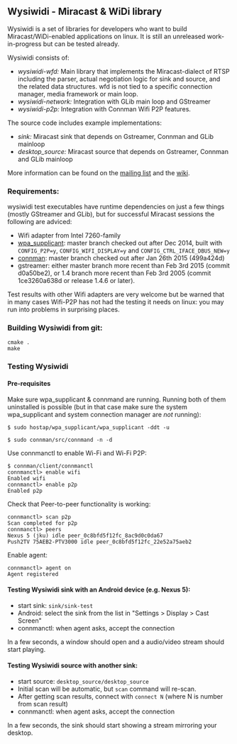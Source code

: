 ## Wysiwidi - Miracast & WiDi library

Wysiwidi is a set of libraries for developers who want to build Miracast/WiDi-enabled applications on linux. It is still an unreleased work-in-progress but can be tested already.

Wysiwidi consists of:
 * _wysiwidi-wfd:_ Main library that implements the Miracast-dialect of RTSP including the parser, actual negotiation logic for sink and source, and the related data structures. wfd is not tied to a specific connection manager, media framework or main loop.
 * _wysiwidi-network:_ Integration with GLib main loop and GStreamer
 * _wysiwidi-p2p:_ Integration with Connman Wifi P2P features.

The source code includes example implementations:
 * _sink:_ Miracast sink that depends on Gstreamer, Connman and GLib mainloop
 * _desktop_source:_ Miracast source that depends on Gstreamer, Connman and GLib mainloop

More information can be found on the [mailing list](https://lists.01.org/mailman/listinfo/wysiwidi-dev) and the [wiki](https://github.com/01org/wysiwidi/wiki).

### Requirements:

wysiwidi test executables have runtime dependencies on just a few things (mostly GStreamer and GLib), but for successful Miracast sessions the following are adviced:
 * Wifi adapter from Intel 7260-family
 * [wpa_supplicant](http://w1.fi/wpa_supplicant/): master branch checked out after Dec 2014, built with	`CONFIG_P2P=y`, `CONFIG_WIFI_DISPLAY=y` and `CONFIG_CTRL_IFACE_DBUS_NEW=y`
 * [connman](https://01.org/connman): master branch checked out after Jan 26th 2015 (499a424d)
 * gstreamer: either master branch more recent than Feb 3rd 2015 (commit d0a50be2), or 1.4 branch more recent than 
Feb 3rd 2005 (commit 1ce3260a638d or release 1.4.6 or later).

Test results with other Wifi adapters are very welcome but be warned that in many cases Wifi-P2P has not had the testing it needs on linux: you may run into problems in surprising places.

### Building Wysiwidi from git:

```
cmake .
make
```

### Testing Wysiwidi

#### Pre-requisites

Make sure wpa_supplicant & connmand are running. Running both of them uninstalled is possible (but in that case make sure the system wpa_supplicant and system connection manager are _not_ running):

```
$ sudo hostap/wpa_supplicant/wpa_supplicant -ddt -u

$ sudo connman/src/connmand -n -d
```

Use connmanctl to enable Wi-Fi and Wi-Fi P2P:

```
$ connman/client/connmanctl
connmanctl> enable wifi
Enabled wifi
connmanctl> enable p2p
Enabled p2p
```

Check that Peer-to-peer functionality is working:

```
connmanctl> scan p2p
Scan completed for p2p
connmanctl> peers
Nexus 5 (jku) idle peer_0c8bfd5f12fc_8ac9d0c0da67
Push2TV 75AEB2-PTV3000 idle peer_0c8bfd5f12fc_22e52a75aeb2

```

Enable agent:

```
connmanctl> agent on
Agent registered
```

#### Testing Wysiwidi sink with an Android device (e.g. Nexus 5):

* start sink: `sink/sink-test`
* Android: select the sink from the list in "Settings > Display > Cast Screen"
* connmanctl: when agent asks, accept the connection

In a few seconds, a window should open and a audio/video stream should start playing.

#### Testing Wysiwidi source with another sink:

* start source: `desktop_source/desktop_source`
* Initial scan will be automatic, but `scan` command will re-scan.
* After getting scan results, connect with `connect N` (where N is number from scan result)
* connmanctl: when agent asks, accept the connection

In a few seconds, the sink should start showing a stream mirroring your desktop.


